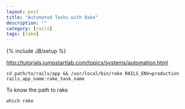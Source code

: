 ```yaml
---
layout: post
title: "Automated Tasks with Rake"
description: ""
category: [rails]
tags: [rake]
---
```

{% include JB/setup %}


<http://tutorials.jumpstartlab.com/topics/systems/automation.html>

    cd path/to/rails/app && /usr/local/bin/rake RAILS_ENV=production rails_app_name:rake_task_name

To know the path to rake

    which rake

